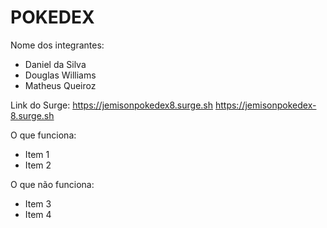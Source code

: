 # POKEDEX

Nome dos integrantes: 
- Daniel da Silva
- Douglas Williams
- Matheus Queiroz

Link do Surge: https://jemisonpokedex8.surge.sh
               https://jemisonpokedex-8.surge.sh

O que funciona:
- Item 1
- Item 2

O que não funciona: 
- Item 3
- Item 4
